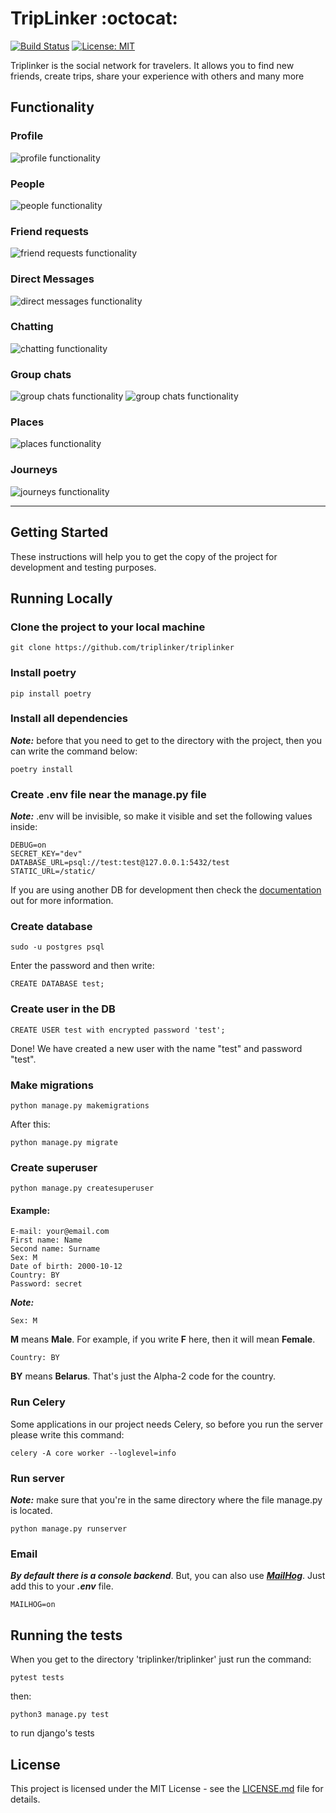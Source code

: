 # TripLinker :octocat:

[![Build Status](https://travis-ci.org/GonnaFlyMethod/triplinker.svg?branch=master)](https://travis-ci.org/github/triplinker/triplinker)
[![License: MIT](https://img.shields.io/badge/License-MIT-blue.svg)](https://github.com/triplinker/triplinker/blob/master/LICENSE)

Triplinker is the social network for travelers. It allows you to find new friends, create trips, 
share your experience with others and many more

## Functionality
### Profile
![profile functionality](./assets/profile.png)

### People
![people functionality](./assets/people.png)

### Friend requests
![friend requests functionality](./assets/friend_requests.png)

### Direct Messages
![direct messages functionality](./assets/messages.png)

### Chatting
![chatting functionality](./assets/chatting.gif)

### Group chats
![group chats functionality](./assets/group_chats.png)
![group chats functionality](./assets/group_chats_opened.png)

### Places
![places functionality](./assets/places.png)

### Journeys
![journeys functionality](./assets/journeys.png)

---

## Getting Started

These instructions will help you to get the copy of the project for development and testing purposes.

## Running Locally

### Clone the project to your local machine

```
git clone https://github.com/triplinker/triplinker
```

### Install poetry  

```
pip install poetry
```

### Install all dependencies

***Note:*** before that you need to get to the directory with the project, then you can write the command below: 

```
poetry install
```

### Create .env file near the manage.py file 

***Note:*** .env will be invisible, so make it visible and set the following values inside: 

```
DEBUG=on
SECRET_KEY="dev"
DATABASE_URL=psql://test:test@127.0.0.1:5432/test
STATIC_URL=/static/
```

If you are using another DB for development then check the [documentation](https://django-environ.readthedocs.io/en/latest/) out for more information. 
### Create database

```
sudo -u postgres psql
```

Enter the password and then write:

```
CREATE DATABASE test;
```

### Create user in the DB 

```
CREATE USER test with encrypted password 'test';
```

Done! We have created a new user with the name "test" and password "test".

### Make migrations

```
python manage.py makemigrations 
```

After this:

```
python manage.py migrate
```

### Create superuser

```
python manage.py createsuperuser
```

#### Example:

```
E-mail: your@email.com
First name: Name
Second name: Surname
Sex: M
Date of birth: 2000-10-12
Country: BY
Password: secret
```

***Note:***

```
Sex: M
```

**M** means **Male**.
For example, if you write **F** here, then it will mean **Female**.

```
Country: BY
```

**BY** means **Belarus**. That's just the Alpha-2 code for the country.

### Run Celery

Some applications in our project needs Celery, so before you run the server please write this command:
```
celery -A core worker --loglevel=info
```

### Run server

***Note:*** make sure that you're in the same directory where the file manage.py is located.

```
python manage.py runserver
```

### Email
***By default there is a console backend***.
But, you can also use ***[MailHog](https://github.com/mailhog/MailHog)***.
Just add this to your ***.env*** file.

```
MAILHOG=on
```

## Running the tests

When you get to the directory 'triplinker/triplinker' just run the command:

```
pytest tests
```

then:

```
python3 manage.py test
```
to run django's tests

## License

This project is licensed under the MIT License - see the [LICENSE.md](https://github.com/triplinker/triplinker/blob/master/LICENSE) file for details.

